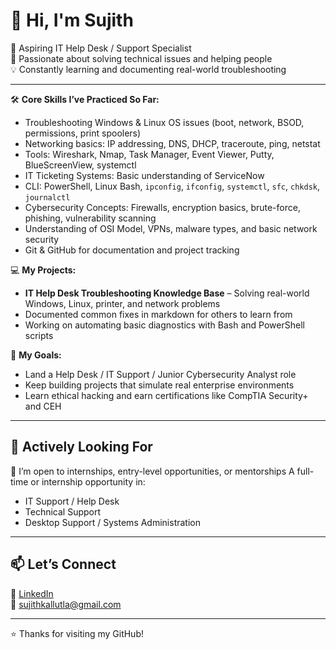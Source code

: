 # 👋 Hi, I'm Sujith 

🎯 Aspiring IT Help Desk / Support Specialist  
🔧 Passionate about solving technical issues and helping people  
💡 Constantly learning and documenting real-world troubleshooting

---
🛠️ **Core Skills I’ve Practiced So Far:**
- Troubleshooting Windows & Linux OS issues (boot, network, BSOD, permissions, print spoolers)
- Networking basics: IP addressing, DNS, DHCP, traceroute, ping, netstat
- Tools: Wireshark, Nmap, Task Manager, Event Viewer, Putty, BlueScreenView, systemctl
- IT Ticketing Systems: Basic understanding of ServiceNow
- CLI: PowerShell, Linux Bash, `ipconfig`, `ifconfig`, `systemctl`, `sfc`, `chkdsk`, `journalctl`
- Cybersecurity Concepts: Firewalls, encryption basics, brute-force, phishing, vulnerability scanning
- Understanding of OSI Model, VPNs, malware types, and basic network security
- Git & GitHub for documentation and project tracking

💻 **My Projects:**
- **IT Help Desk Troubleshooting Knowledge Base** – Solving real-world Windows, Linux, printer, and network problems
- Documented common fixes in markdown for others to learn from
- Working on automating basic diagnostics with Bash and PowerShell scripts

🎯 **My Goals:**
- Land a Help Desk / IT Support / Junior Cybersecurity Analyst role
- Keep building projects that simulate real enterprise environments
- Learn ethical hacking and earn certifications like CompTIA Security+ and CEH

---

## 💼 Actively Looking For

🤝 I’m open to internships, entry-level opportunities, or mentorships
A full-time or internship opportunity in:
- IT Support / Help Desk
- Technical Support
- Desktop Support / Systems Administration

---

## 📫 Let’s Connect

🔗 [LinkedIn](www.linkedin.com/in/kallutla-sujith-satya-kiran-1b488b2aa)  
📩 sujithkallutla@gmail.com  

---

⭐ Thanks for visiting my GitHub!
